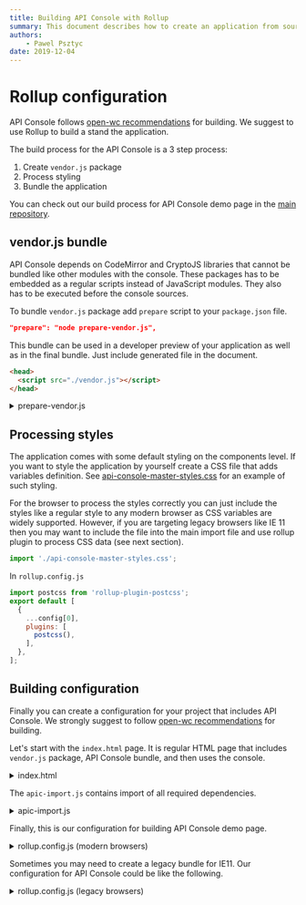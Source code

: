 ```yaml
---
title: Building API Console with Rollup
summary: This document describes how to create an application from sources
authors:
    - Pawel Psztyc
date: 2019-12-04
---
```


# Rollup configuration

API Console follows [open-wc recommendations](https://open-wc.org/building/building-rollup.html) for building. We suggest to use Rollup to build a stand the application.

The build process for the API Console is a 3 step process:

1.  Create `vendor.js` package
2.  Process styling
3.  Bundle the application

You can check out our build process for API Console demo page in the [main repository](https://github.com/mulesoft/api-console/blob/6.0.0-preview/rollup.config.js).

## vendor.js bundle

API Console depends on CodeMirror and CryptoJS libraries that cannot be bundled like other modules with the console. These packages has to be embedded as a regular scripts instead of JavaScript modules. They also has to be executed before the console sources.

To bundle `vendor.js` package add `prepare` script to your `package.json` file.

```json
"prepare": "node prepare-vendor.js",
```

This bundle can be used in a developer preview of your application as well as in the final bundle. Just include generated file in the document.

```html
<head>
  <script src="./vendor.js"></script>
</head>
```

<details><summary>prepare-vendor.js</summary>
<p>

```javascript
const UglifyJS = require('uglify-js');
const fs = require('fs-extra');
const path = require('path');

const vendorName = 'vendor.js';
const distPath = path.join('dist', vendorName);

const CryptoFiles = [
  'cryptojslib/components/core.js',
  'cryptojslib/components/sha1.js',
  'cryptojslib/components/enc-base64.js',
  'cryptojslib/components/md5.js',
  'jsrsasign/lib/jsrsasign-rsa-min.js',
];

const CmFiles = [
  'jsonlint/web/jsonlint.js',
  'codemirror/lib/codemirror.js',
  'codemirror/addon/mode/loadmode.js',
  'codemirror/mode/meta.js',
  'codemirror/mode/javascript/javascript.js',
  'codemirror/mode/xml/xml.js',
  'codemirror/mode/yaml/yaml.js',
  'codemirror/mode/htmlmixed/htmlmixed.js',
  'codemirror/addon/lint/lint.js',
  'codemirror/addon/lint/json-lint.js',
];

async function prepareVendor() {
  const code = {};
  const deps = CryptoFiles.concat(CmFiles);
  for (let i = 0, len = deps.length; i < len; i++) {
    const file = deps[i];
    const full = require.resolve(file);
    code[file] = await fs.readFile(full, 'utf8');
  }

  const result = UglifyJS.minify(code);
  await fs.writeFile('vendor.js', result.code, 'utf8');


  const exists = await fs.pathExists(distPath);
  // only updates vendor package when dist already exists.
  if (exists) {
    await fs.remove(distPath);
    await fs.copy(vendorName, distPath);
  }
}

prepareVendor();
```

</p>
</details>

## Processing styles

The application comes with some default styling on the components level. If you want to style the application by yourself create a CSS file that adds variables definition. See [api-console-master-styles.css](https://github.com/mulesoft/api-console/blob/6.0.0-preview/demo/api-console-master-styles.css) for an example of such styling.

For the browser to process the styles correctly you can just include the styles like a regular style to any modern browser as CSS variables are widely supported. However, if you are targeting legacy browsers like IE 11 then you may want to include the file into the main import file and use rollup plugin to process CSS data (see next section).

```javascript
import './api-console-master-styles.css';
```

In `rollup.config.js`

```javascript
import postcss from 'rollup-plugin-postcss';
export default [
  {
    ...config[0],
    plugins: [
      postcss(),
    ],
  },
];
```

## Building configuration

Finally you can create a configuration for your project that includes API Console.
We strongly suggest to follow [open-wc recommendations](https://open-wc.org/building/building-rollup.html) for building.

Let's start with the `index.html` page. It is regular HTML page that includes `vendor.js` package, API Console bundle, and then uses the console.

<details><summary>index.html</summary>
<p>

```html
<!doctype html>
<html lang="en">
  <head>
    <script src="./vendor.js"></script>
  </head>
  <body>
    <script type="module" src="./apic-import.js"></script>
    <h1>My API page</h1>
    <api-console apilocation="api.json"></api-console>
  </body>
</html>
```

</p>
</details>

The `apic-import.js` contains import of all required dependencies.

<details><summary>apic-import.js</summary>
<p>

```javascript
import '@advanced-rest-client/oauth-authorization/oauth1-authorization.js';
import '@advanced-rest-client/oauth-authorization/oauth2-authorization.js';
import '@advanced-rest-client/xhr-simple-request/xhr-simple-request.js';
import 'api-console/api-console.js';
import './api-console-master-styles.css';
```

</p>
</details>

Finally, this is our configuration for building API Console demo page.

<details><summary>rollup.config.js (modern browsers)</summary>
<p>

```javascript
import { createDefaultConfig } from '@open-wc/building-rollup';
import path from 'path';
import postcss from 'rollup-plugin-postcss';
import cpy from 'rollup-plugin-cpy';

const config = createDefaultConfig({
  input: path.join(__dirname, 'index.html'),
  indexHTMLPlugin: {
    minify: {
      minifyJS: true,
      removeComments: true,
    },
  },
});

// This is required for marked.js library to work!
config.context = 'window';

export default [
  {
    ...config,
    plugins: [
      ...config.plugins,
      postcss(),
      cpy({
        files: [
          path.join(__dirname, 'vendor.js'),
        ],
        dest: 'dist',
        options: {
          parents: false,
        },
      }),
    ],
  },
];
```

</p>
</details>

Sometimes you may need to create a legacy bundle for IE11. Our configuration for
API Console could be like the following.

<details><summary>rollup.config.js (legacy browsers)</summary>
<p>

```javascript
import { createCompatibilityConfig } from '@open-wc/building-rollup';
import path from 'path';
import postcss from 'rollup-plugin-postcss';
import cpy from 'rollup-plugin-cpy';

const config = createCompatibilityConfig({
  input: path.resolve(__dirname, 'index.html'),
  indexHTMLPlugin: {
    minify: {
      minifyJS: true,
      removeComments: true
    }
  }
});

// This is required for marked.js library to work!
config[0].context = 'window';
config[1].context = 'window';

export default [
  {
    ...config[0],
    plugins: [
      ...config[0].plugins,
      postcss()
    ]
  },
  {
    ...config[1],
    plugins: [
      ...config[1].plugins,
      postcss(),
      cpy({
        files: [
          path.join('demo', 'vendor.js'),
        ],
        dest: 'dist',
        options: {
          parents: false,
        },
      }),
    ],
  },
];
```

</p>
</details>
